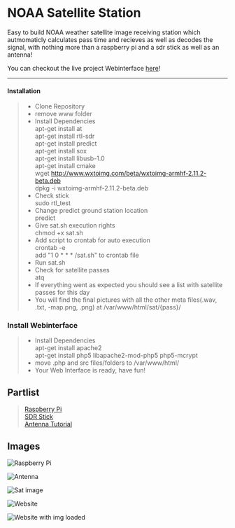 NOAA Satellite Station
===================

Easy to build NOAA weather satellite image receiving station which autmomaticly calculates pass time and recieves as well as decodes the signal, with nothing more than a raspberry pi and a sdr stick as well as an antenna!

You can checkout the live project Webinterface [here](http://rtlopa.ddns.net/)!

----------

#### <i class="icon-down-big"></i> Installation

> - Clone Repository
> - remove www folder <br>
> - Install Dependencies <br>
  apt-get install at <br>
  apt-get install rtl-sdr <br>
  apt-get install predict <br>
  apt-get install sox <br>
  apt-get install libusb-1.0 <br>
  apt-get install cmake <br>
  wget http://www.wxtoimg.com/beta/wxtoimg-armhf-2.11.2-beta.deb <br>
  dpkg -i wxtoimg-armhf-2.11.2-beta.deb <br>
> - Check stick <br>
	sudo rtl_test <br>
> - Change predict ground station location <br>
	predict <br>
> - Give sat.sh execution rights <br>
	chmod +x sat.sh <br>
> - Add script to crontab for auto execution <br>
	crontab -e <br>
	add "1 0 * * * <path to sat.sh>/sat.sh" to crontab file <br>
> - Run sat.sh <br>
> - Check for satellite passes <br>
	atq <br>
> - If everything went as expected you should see a list with satellite passes for this day <br>
> - You will find the final pictures with all the other meta files(.wav, .txt, -map.png, .png) at /var/www/html/sat/{pass}/ <br>


### Install Webinterface

> - Install Dependencies <br>
  apt-get install apache2 <br>
  apt-get install php5 libapache2-mod-php5 php5-mcrypt <br>
> - move .php and src files/folders to /var/www/html/ <br>
> - Your Web Interface is ready, have fun! <br>

Partlist
-------------------

> [Raspberry Pi](https://www.amazon.de/gp/product/B01CD5VC92/ref=oh_aui_detailpage_o08_s00?ie=UTF8&psc=1) <br>
> [SDR Stick](https://www.amazon.de/gp/product/B01CD5VC92/ref=oh_aui_detailpage_o08_s00?ie=UTF8&psc=1) <br>
> [Antenna Tutorial](http://lna4all.blogspot.de/2017/02/diy-137-mhz-wx-sat-v-dipole-antenna.html) <br>

Images
-------------------

![Raspberry Pi](https://preview.ibb.co/hc8znS/2018_04_10_17_03_50.jpg)

![Antenna](https://image.ibb.co/gcxs7S/2018_04_11_17_06_29.jpg)

![Sat image](https://preview.ibb.co/naQqu7/NOAA1920180413_163052.png)

![Website](https://image.ibb.co/nGbvmn/Unbenannt.png)

![Website with img loaded](https://image.ibb.co/kxnCXS/asd.png)

